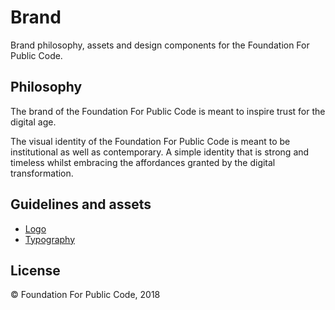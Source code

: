 # Brand

Brand philosophy, assets and design components for the Foundation For Public Code.

## Philosophy

The brand of the Foundation For Public Code is meant to inspire trust for the digital age.

The visual identity of the Foundation For Public Code is meant to be institutional as well as contemporary. A simple identity that is strong and timeless whilst embracing the affordances granted by the digital transformation.

## Guidelines and assets

* [Logo](logo/)
* [Typography](typography/)

## License

© Foundation For Public Code, 2018
